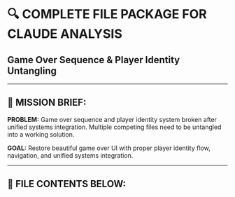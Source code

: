 # 🔍 **COMPLETE FILE PACKAGE FOR CLAUDE ANALYSIS**
## Game Over Sequence & Player Identity Untangling

---

## 🎯 **MISSION BRIEF:**
**PROBLEM:** Game over sequence and player identity system broken after unified systems integration. Multiple competing files need to be untangled into a working solution.

**GOAL:** Restore beautiful game over UI with proper player identity flow, navigation, and unified systems integration.

---

## 📁 **FILE CONTENTS BELOW:**
